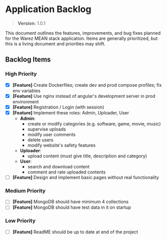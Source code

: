 # Application Backlog
> **Version:** 1.0.1

This document outlines the features, improvements, and bug fixes planned for the Warez MEAN stack application. Items are generally prioritized, but this is a living document and priorities may shift.

## Backlog Items

### High Priority

* [X] **[Feature]** Create Dockerfiles; create dev and prod compose profiles; fix env variables
* [X] **[Feature]** Use nginx instead of angular's development server in prod environment
* [X] **[Feature]** Registration / Login (with session)
* [X] **[Feature]** Implement these roles: Admin, Uploader, User
  * **Admin**:
    * create or modify categories (e.g. software, game, movie, music)
    * supervise uploads
    * modify user comments
    * delete users
    * modify website's safety features
  * **Uploader**:
    * upload content (must give title, description and category)
  * **User**:
    * search and download content
    * comment and rate uploaded contents
* [ ] **[Feature]** Design and implement basic pages without real functionality

### Medium Priority

* [ ] **[Feature]** MongoDB should have minimum 4 collections
* [ ] **[Feature]** MongoDB should have test data in it on startup

### Low Priority

* [ ] **[Feature]** ReadME should be up to date at end of the project
